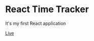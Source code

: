 # React Time Tracker

It's my first React application

[Live](https://ku-react-time-tracker.surge.sh/)
